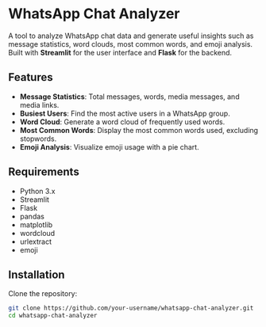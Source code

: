 # WhatsApp Chat Analyzer

A tool to analyze WhatsApp chat data and generate useful insights such as message statistics, word clouds, most common words, and emoji analysis. Built with **Streamlit** for the user interface and **Flask** for the backend.

## Features

- **Message Statistics**: Total messages, words, media messages, and media links.
- **Busiest Users**: Find the most active users in a WhatsApp group.
- **Word Cloud**: Generate a word cloud of frequently used words.
- **Most Common Words**: Display the most common words used, excluding stopwords.
- **Emoji Analysis**: Visualize emoji usage with a pie chart.

## Requirements

- Python 3.x
- Streamlit
- Flask
- pandas
- matplotlib
- wordcloud
- urlextract
- emoji

## Installation

Clone the repository:

```bash
git clone https://github.com/your-username/whatsapp-chat-analyzer.git
cd whatsapp-chat-analyzer
